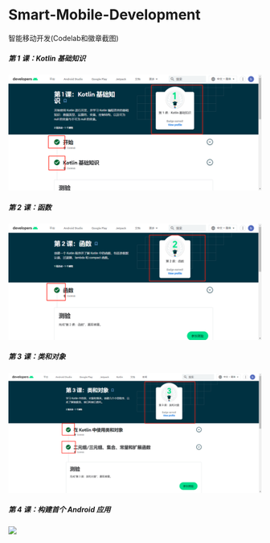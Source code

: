 # Smart-Mobile-Development

智能移动开发(Codelab和徽章截图)

##### 第 1 课：Kotlin 基础知识

![](./images/9746fc23104f55159fcbea3024fdd29.png)

##### 第 2 课：函数

![](./images/fa94d733dc32c13a99a2bb41e7752e5.png)

##### 第 3 课：类和对象

![](./images/da57e6f30b88febcea056994922dafe.png)

##### 第 4 课：构建首个 Android 应用

![](C:\Users\62587\Desktop\Smart-Mobile-Development\images\994d853c0f2f09192e417bb55b89964.png)
